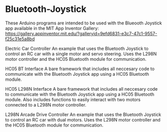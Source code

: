 # Bluetooth-Joystick

These Arduino programs are intended to be used with the Blueooth Joystick app available in the MIT App Inventor Gallery:
https://gallery.appinventor.mit.edu/?galleryid=9efd6831-e3c7-47c1-9557-f25c31e5a8bd

Electric Car Controller
An example that uses the Bluetooth Joystick to control an RC car with a single motor and servo steering. Uses the L298N motor controller and the HC05 Bluetooth module for communication.

HC05 BT Interface
A bare framework that includes all neccesary code to communicate with the Bluetooth Joystick app using a HC05 Bluetooth module.

HC05 L298N Interface
A bare framework that includes all neccesary code to communicate with the Bluetooth Joystick app using a HC05 Bluetooth module. Also includes functions to easily interact with two motors connected to a L298N motor controller.

L298N Arcade Drive Controller
An example that uses the Bluetooth Joystick to control an RC car with dual motors. Uses the L298N motor controller and the HC05 Bluetooth module for communication.
